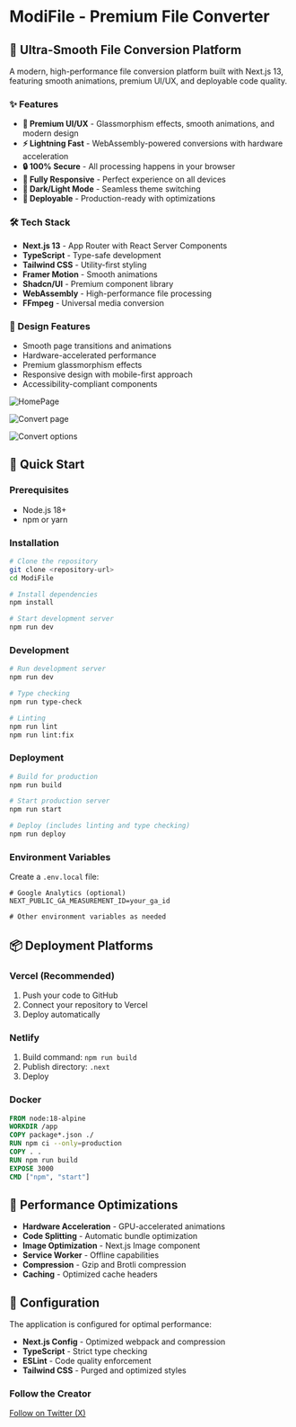 # ModiFile - Premium File Converter

## 🚀 Ultra-Smooth File Conversion Platform

A modern, high-performance file conversion platform built with Next.js 13, featuring smooth animations, premium UI/UX, and deployable code quality.

### ✨ Features

- **🎯 Premium UI/UX** - Glassmorphism effects, smooth animations, and modern design
- **⚡ Lightning Fast** - WebAssembly-powered conversions with hardware acceleration
- **🔒 100% Secure** - All processing happens in your browser
- **📱 Fully Responsive** - Perfect experience on all devices
- **🌙 Dark/Light Mode** - Seamless theme switching
- **🚀 Deployable** - Production-ready with optimizations

### 🛠️ Tech Stack

- **Next.js 13** - App Router with React Server Components
- **TypeScript** - Type-safe development
- **Tailwind CSS** - Utility-first styling
- **Framer Motion** - Smooth animations
- **Shadcn/UI** - Premium component library
- **WebAssembly** - High-performance file processing
- **FFmpeg** - Universal media conversion

### 🎨 Design Features

- Smooth page transitions and animations
- Hardware-accelerated performance
- Premium glassmorphism effects
- Responsive design with mobile-first approach
- Accessibility-compliant components

![HomePage](https://i.imgur.com/SCTf3Ce.png)

![Convert page](https://i.imgur.com/6HgYaut.png)

![Convert options](https://i.imgur.com/2B5uU9h.png)

## 🚀 Quick Start

### Prerequisites

- Node.js 18+
- npm or yarn

### Installation

```bash
# Clone the repository
git clone <repository-url>
cd ModiFile

# Install dependencies
npm install

# Start development server
npm run dev
```

### Development

```bash
# Run development server
npm run dev

# Type checking
npm run type-check

# Linting
npm run lint
npm run lint:fix
```

### Deployment

```bash
# Build for production
npm run build

# Start production server
npm run start

# Deploy (includes linting and type checking)
npm run deploy
```

### Environment Variables

Create a `.env.local` file:

```env
# Google Analytics (optional)
NEXT_PUBLIC_GA_MEASUREMENT_ID=your_ga_id

# Other environment variables as needed
```

## 📦 Deployment Platforms

### Vercel (Recommended)

1. Push your code to GitHub
2. Connect your repository to Vercel
3. Deploy automatically

### Netlify

1. Build command: `npm run build`
2. Publish directory: `.next`
3. Deploy

### Docker

```dockerfile
FROM node:18-alpine
WORKDIR /app
COPY package*.json ./
RUN npm ci --only=production
COPY . .
RUN npm run build
EXPOSE 3000
CMD ["npm", "start"]
```

## 🎯 Performance Optimizations

- **Hardware Acceleration** - GPU-accelerated animations
- **Code Splitting** - Automatic bundle optimization
- **Image Optimization** - Next.js Image component
- **Service Worker** - Offline capabilities
- **Compression** - Gzip and Brotli compression
- **Caching** - Optimized cache headers

## 🔧 Configuration

The application is configured for optimal performance:

- **Next.js Config** - Optimized webpack and compression
- **TypeScript** - Strict type checking
- **ESLint** - Code quality enforcement
- **Tailwind CSS** - Purged and optimized styles

### Follow the Creator

[Follow on Twitter (X)](https://x.com/souhail_dev)

